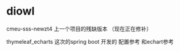 # diowl
cmeu-sss-newzt4 上一个项目的残缺版本  （现在正在修补）

thymeleaf_echarts 这次的spring boot 开发的 配置参考
                  和echart参考
